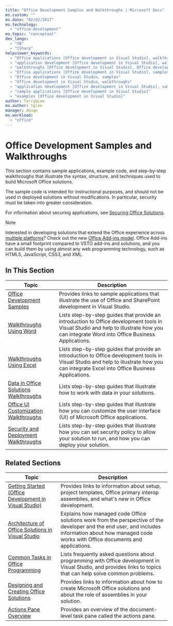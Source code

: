 ```yaml
---
title: "Office Development Samples and Walkthroughs | Microsoft Docs"
ms.custom: ""
ms.date: "02/02/2017"
ms.technology: 
  - "office-development"
ms.topic: "conceptual"
dev_langs: 
  - "VB"
  - "CSharp"
helpviewer_keywords: 
  - "Office applications [Office development in Visual Studio], walkthroughs"
  - "application development [Office development in Visual Studio], walkthroughs"
  - "walkthroughs [Office development in Visual Studio], Office development"
  - "Office applications [Office development in Visual Studio], samples"
  - "Office development in Visual Studio, samples"
  - "Office development in Visual Studio, walkthroughs"
  - "application development [Office development in Visual Studio], samples"
  - "sample applications [Office development in Visual Studio]"
  - "examples [Office development in Visual Studio]"
author: TerryGLee
ms.author: tglee
manager: douge
ms.workload: 
  - "office"
---
```

# Office Development Samples and Walkthroughs
  This section contains sample applications, example code, and step-by-step walkthroughs that illustrate the syntax, structure, and techniques used to build Microsoft Office solutions.  
  
 The sample code is intended for instructional purposes, and should not be used in deployed solutions without modifications. In particular, security must be taken into greater consideration.  
  
 For information about securing applications, see [Securing Office Solutions](../vsto/securing-office-solutions.md).  
  
> [!NOTE]  
>  Interested in developing solutions that extend the Office experience across [multiple platforms](https://dev.office.com/add-in-availability)? Check out the new [Office Add-ins model](https://dev.office.com/docs/add-ins/overview/office-add-ins). Office Add-ins have a small footprint compared to VSTO add-ins and solutions, and you can build them by using almost any web programming technology, such as HTML5, JavaScript, CSS3, and XML.  
  
## In This Section  
  
|Topic|Description|  
|-----------|-----------------|  
|[Office Development Samples](../vsto/office-development-samples.md)|Provides links to sample applications that illustrate the use of Office and SharePoint development in Visual Studio.|  
|[Walkthroughs Using Word](../vsto/walkthroughs-using-word.md)|Lists step-by-step guides that provide an introduction to Office development tools in Visual Studio and help to illustrate how you can integrate Word into Office Business Applications.|  
|[Walkthroughs Using Excel](../vsto/walkthroughs-using-excel.md)|Lists step-by-step guides that provide an introduction to Office development tools in Visual Studio and help to illustrate how you can integrate Excel into Office Business Applications.|  
|[Data in Office Solutions Walkthroughs](../vsto/data-in-office-solutions-walkthroughs.md)|Lists step-by-step guides that illustrate how to work with data in your solutions.|  
|[Office UI Customization Walkthroughs](../vsto/office-ui-customization-walkthroughs.md)|Lists step-by-step guides that illustrate how you can customize the user interface (UI) of Microsoft Office applications.|  
|[Security and Deployment Walkthroughs](../vsto/security-and-deployment-walkthroughs.md)|Lists step-by-step guides that illustrate how you can set security policy to allow your solution to run, and how you can deploy your solution.|  
  
## Related Sections  
  
|Topic|Description|  
|-----------|-----------------|  
|[Getting Started &#40;Office Development in Visual Studio&#41;](../vsto/getting-started-office-development-in-visual-studio.md)|Provides links to information about setup, project templates, Office primary interop assemblies, and what's new in Office development.|  
|[Architecture of Office Solutions in Visual Studio](../vsto/architecture-of-office-solutions-in-visual-studio.md)|Explains how managed code Office solutions work from the perspective of the developer and the end user, and includes information about how managed code works with Office documents and applications.|  
|[Common Tasks in Office Programming](../vsto/common-tasks-in-office-programming.md)|Lists frequently asked questions about programming with Office development in Visual Studio, and provides links to topics that can help solve common problems.|  
|[Designing and Creating Office Solutions](../vsto/designing-and-creating-office-solutions.md)|Provides links to information about how to create Microsoft Office solutions and about the role of assemblies in your solution.|  
|[Actions Pane Overview](../vsto/actions-pane-overview.md)|Provides an overview of the document-level task pane called the actions pane.|  
  
  